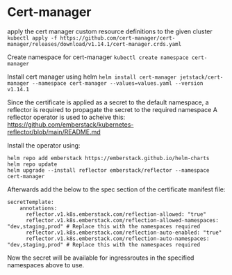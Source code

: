 # Cert-manager

apply the cert manager custom resource definitions to the given cluster
```kubectl apply -f https://github.com/cert-manager/cert-manager/releases/download/v1.14.1/cert-manager.crds.yaml```

Create namespace for cert-manager
```kubectl create namespace cert-manager```

Install cert manager using helm
```helm install cert-manager jetstack/cert-manager --namespace cert-manager --values=values.yaml --version v1.14.1```


Since the certificate is applied as a secret to the default namespace, a reflector is required to propagate the secret to the required namespace
A reflector operator is used to acheive this: https://github.com/emberstack/kubernetes-reflector/blob/main/README.md

Install the operator using:
```
helm repo add emberstack https://emberstack.github.io/helm-charts
helm repo update
helm upgrade --install reflector emberstack/reflector --namespace cert-manager
```

Afterwards add the below to the spec section of the certificate manifest file:
```
secretTemplate:
    annotations:
      reflector.v1.k8s.emberstack.com/reflection-allowed: "true"
      reflector.v1.k8s.emberstack.com/reflection-allowed-namespaces: "dev,staging,prod" # Replace this with the namespaces required
      reflector.v1.k8s.emberstack.com/reflection-auto-enabled: "true" 
      reflector.v1.k8s.emberstack.com/reflection-auto-namespaces: "dev,staging,prod" # Replace this with the namespaces required
```

Now the secret will be available for ingressroutes in the specified namespaces above to use.